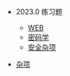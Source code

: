 * 2023.0 练习题

  * [WEB](/practice/2023.0/web/)
  * [密码学](/practice/2023.0/cryptography/)
  * [安全杂项](/practice/2023.0/misc/)

* [杂项](/misc/)
